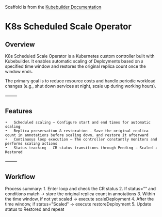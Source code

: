 Scaffold is from the [Kubebuilder Documentation](https://book.kubebuilder.io/introduction.html)

# K8s Scheduled Scale Operator

## Overview

K8s Scheduled Scale Operator is a Kubernetes custom controller built with Kubebuilder.
It enables automatic scaling of Deployments based on a specified time window and restores the original replica count once the window ends.

The primary goal is to reduce resource costs and handle periodic workload changes (e.g., shut down services at night, scale up during working hours).

⸻

## Features
	•	Scheduled scaling — Configure start and end times for automatic scaling
	•	Replica preservation & restoration — Save the original replica count in annotations before scaling down, and restore it afterward
	•	Continuous loop execution — The controller constantly monitors and performs scaling actions
	•	Status tracking — CR status transitions through Pending → Scaled → Restored

⸻

## Workflow
Process summary:
	1.	Enter loop and check the CR status
	2.	If status="" and conditions match → store the original replica count in annotations
	3.	Within the time window, if not yet scaled → execute scaleDeployment
	4.	After the time window, if status="Scaled" → execute restoreDeployment
	5.	Update status to Restored and repeat
